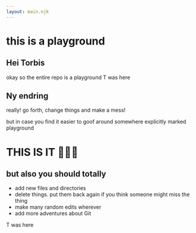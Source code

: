 ```yaml
---
layout: main.njk
---
```


<h1>this is a playground</h1>

<h2>Hei Torbis</h2>

okay so the entire repo is a playground T was here

<h2>Ny endring</h2>

really! go forth, change things and make a mess!

but in case you find it easier to goof around
somewhere explicitly marked playground

<h1>THIS IS IT 🤸🏻‍♀️</h1>

## but also you should totally

- add new files and directories
- delete things. put them back again if you think someone might miss the thing
- make many random edits wherever
- add more adventures about Git

T was here